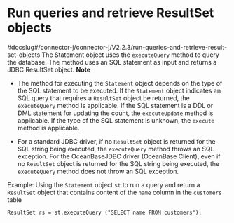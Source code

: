 Run queries and retrieve ResultSet objects 
===============================================================
#docslug#/connector-j/connector-j/V2.2.3/run-queries-and-retrieve-result-set-objects
The Statement object uses the `executeQuery` method to query the database. The method uses an SQL statement as input and returns a JDBC ResultSet object. 
**Note**



* The method for executing the `Statement` object depends on the type of the SQL statement to be executed. If the `Statement` object indicates an SQL query that requires a `ResultSet` object be returned, the `executeQuery` method is applicable. If the SQL statement is a DDL or DML statement for updating the count, the `executeUpdate` method is applicable. If the type of the SQL statement is unknown, the `execute` method is applicable.

  

* For a standard JDBC driver, if no `ResultSet` object is returned for the SQL string being executed, the `executeQuery` method throws an SQL exception. For the OceanBaseJDBC driver (OceanBase Client), even if no `ResultSet` object is returned for the SQL string being executed, the `executeQuery` method does not throw an SQL exception.

  




Example: Using the `Statement` object `st` to run a query and return a `ResultSet` object that contains content of the `name` column in the `customers` table 

```unknow
ResultSet rs = st.executeQuery ("SELECT name FROM customers");
```


